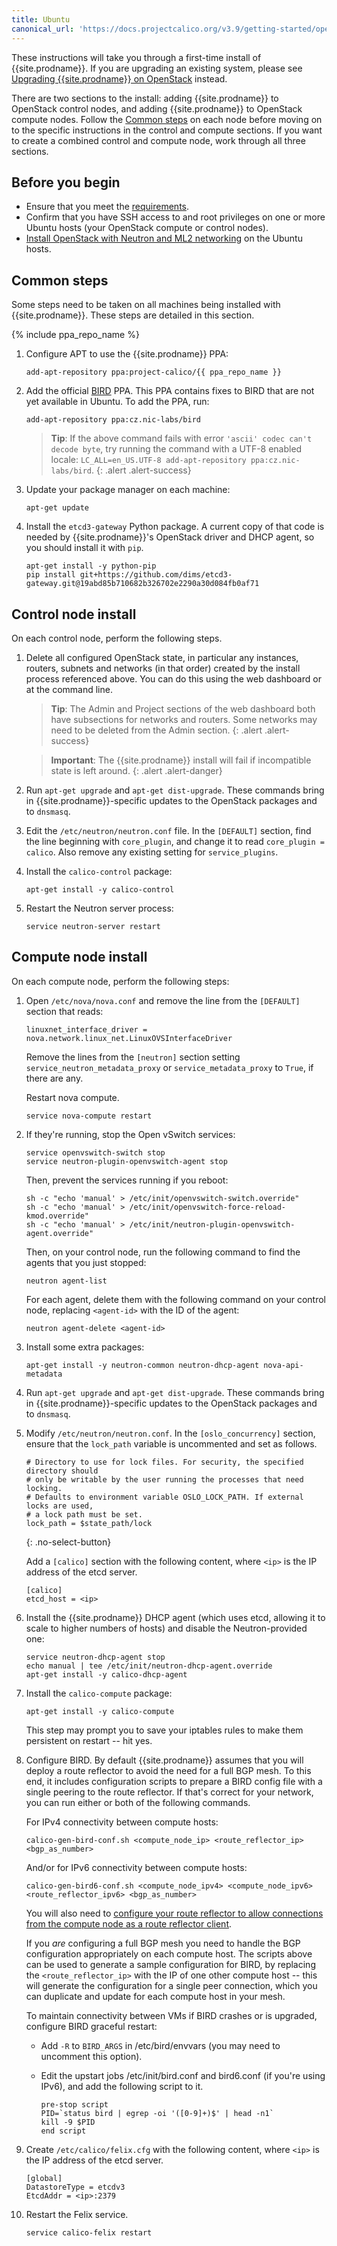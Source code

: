 ```yaml
---
title: Ubuntu
canonical_url: 'https://docs.projectcalico.org/v3.9/getting-started/openstack/installation/ubuntu'
---
```


These instructions will take you through a first-time install of
{{site.prodname}}.  If you are upgrading an existing system, please see
[Upgrading {{site.prodname}} on OpenStack](../../../maintenance/openstack-upgrade)
instead.

There are two sections to the install: adding {{site.prodname}} to OpenStack
control nodes, and adding {{site.prodname}} to OpenStack compute nodes.  Follow
the [Common steps](#common-steps) on each node before moving on to the specific
instructions in the control and compute sections. If you want to create a
combined control and compute node, work through all three sections.

## Before you begin

- Ensure that you meet the [requirements](../requirements).
- Confirm that you have SSH access to and root privileges on one or more Ubuntu hosts
  (your OpenStack compute or control nodes).
- [Install OpenStack with Neutron and ML2 networking](http://docs.openstack.org)
  on the Ubuntu hosts.

## Common steps

Some steps need to be taken on all machines being installed with {{site.prodname}}.
These steps are detailed in this section.

{% include ppa_repo_name %}

1.  Configure APT to use the {{site.prodname}} PPA:

    ```
    add-apt-repository ppa:project-calico/{{ ppa_repo_name }}
    ```

1.  Add the official [BIRD](http://bird.network.cz/) PPA. This PPA contains
    fixes to BIRD that are not yet available in Ubuntu. To add the PPA, run:

    ```
    add-apt-repository ppa:cz.nic-labs/bird
    ```

    > **Tip**: If the above command fails with error
    > `'ascii' codec can't decode byte`, try running the command with a
    > UTF-8 enabled locale:
    > `LC_ALL=en_US.UTF-8 add-apt-repository ppa:cz.nic-labs/bird`.
    {: .alert .alert-success}

1. Update your package manager on each machine:

    ```
    apt-get update
    ```

1.  Install the `etcd3-gateway` Python package.  A current copy of that code is
    needed by {{site.prodname}}'s OpenStack driver and DHCP agent, so you
    should install it with `pip`.

    ```
    apt-get install -y python-pip
    pip install git+https://github.com/dims/etcd3-gateway.git@19abd85b710682b326702e2290a30d084fb0af71
    ```

## Control node install

On each control node, perform the following steps.

1.  Delete all configured OpenStack state, in particular any instances,
    routers, subnets and networks (in that order) created by the install
    process referenced above. You can do this using the web dashboard or
    at the command line.

    > **Tip**: The Admin and Project sections of the web dashboard both
    > have subsections for networks and routers. Some networks may
    > need to be deleted from the Admin section.
    {: .alert .alert-success}

    > **Important**: The {{site.prodname}} install will fail if incompatible state is
    > left around.
    {: .alert .alert-danger}

1.  Run `apt-get upgrade` and `apt-get dist-upgrade`. These commands
    bring in {{site.prodname}}-specific updates to the OpenStack packages and
    to `dnsmasq`.

1.  Edit the `/etc/neutron/neutron.conf` file. In the `[DEFAULT]` section, find
    the line beginning with `core_plugin`, and change it to read `core_plugin =
    calico`.  Also remove any existing setting for `service_plugins`.

1.  Install the `calico-control` package:

    ```
    apt-get install -y calico-control
    ```

1.  Restart the Neutron server process:

    ```
    service neutron-server restart
    ```

## Compute node install

On each compute node, perform the following steps:

1.  Open `/etc/nova/nova.conf` and remove the line from the `[DEFAULT]`
    section that reads:

    ```
    linuxnet_interface_driver = nova.network.linux_net.LinuxOVSInterfaceDriver
    ```

    Remove the lines from the `[neutron]` section setting
    `service_neutron_metadata_proxy` or `service_metadata_proxy` to
    `True`, if there are any.

    Restart nova compute.

    ```
    service nova-compute restart
    ```

1.  If they're running, stop the Open vSwitch services:

    ```
    service openvswitch-switch stop
    service neutron-plugin-openvswitch-agent stop
    ```

    Then, prevent the services running if you reboot:

    ```
    sh -c "echo 'manual' > /etc/init/openvswitch-switch.override"
    sh -c "echo 'manual' > /etc/init/openvswitch-force-reload-kmod.override"
    sh -c "echo 'manual' > /etc/init/neutron-plugin-openvswitch-agent.override"
    ```

    Then, on your control node, run the following command to find the
    agents that you just stopped:

    ```
    neutron agent-list
    ```

    For each agent, delete them with the following command on your
    control node, replacing `<agent-id>` with the ID of the agent:

    ```
    neutron agent-delete <agent-id>
    ```

1.  Install some extra packages:

    ```
    apt-get install -y neutron-common neutron-dhcp-agent nova-api-metadata
    ```

1.  Run `apt-get upgrade` and `apt-get dist-upgrade`. These commands
    bring in {{site.prodname}}-specific updates to the OpenStack packages and
    to `dnsmasq`.

1.  Modify `/etc/neutron/neutron.conf`.  In the `[oslo_concurrency]` section,
    ensure that the `lock_path` variable is uncommented and set as follows.

    ```
    # Directory to use for lock files. For security, the specified directory should
    # only be writable by the user running the processes that need locking.
    # Defaults to environment variable OSLO_LOCK_PATH. If external locks are used,
    # a lock path must be set.
    lock_path = $state_path/lock
    ```
    {: .no-select-button}

    Add a `[calico]` section with the following content, where `<ip>` is the IP
    address of the etcd server.

    ```
    [calico]
    etcd_host = <ip>
    ```

1.  Install the {{site.prodname}} DHCP agent (which uses etcd, allowing
    it to scale to higher numbers of hosts) and disable the Neutron-provided
    one:

    ```
    service neutron-dhcp-agent stop
    echo manual | tee /etc/init/neutron-dhcp-agent.override
    apt-get install -y calico-dhcp-agent
    ```

1.  Install the `calico-compute` package:

    ```
    apt-get install -y calico-compute
    ```

    This step may prompt you to save your iptables rules to make them
    persistent on restart -- hit yes.

1.  Configure BIRD. By default {{site.prodname}} assumes that you will deploy a
    route reflector to avoid the need for a full BGP mesh. To this end, it
    includes configuration scripts to prepare a BIRD config file with a single
    peering to the route reflector. If that's correct for your network, you can
    run either or both of the following commands.

    For IPv4 connectivity between compute hosts:

    ```
    calico-gen-bird-conf.sh <compute_node_ip> <route_reflector_ip> <bgp_as_number>
    ```

    And/or for IPv6 connectivity between compute hosts:

    ```
    calico-gen-bird6-conf.sh <compute_node_ipv4> <compute_node_ipv6> <route_reflector_ipv6> <bgp_as_number>
    ```

    You will also need to [configure your route reflector to allow
    connections from the compute node as a route reflector
    client](../../../networking/routereflector).

    If you *are* configuring a full BGP mesh you need to handle the BGP
    configuration appropriately on each compute host. The scripts above can be
    used to generate a sample configuration for BIRD, by replacing the
    `<route_reflector_ip>` with the IP of one other compute host -- this will
    generate the configuration for a single peer connection, which you can
    duplicate and update for each compute host in your mesh.

    To maintain connectivity between VMs if BIRD crashes or is upgraded,
    configure BIRD graceful restart:

    -   Add `-R` to `BIRD_ARGS` in /etc/bird/envvars (you may need to
        uncomment this option).
    -   Edit the upstart jobs /etc/init/bird.conf and bird6.conf (if
        you're using IPv6), and add the following script to it.

        ```
        pre-stop script
        PID=`status bird | egrep -oi '([0-9]+)$' | head -n1`
        kill -9 $PID
        end script
        ```

1.  Create `/etc/calico/felix.cfg` with the following content, where `<ip>` is the IP
    address of the etcd server.

    ```
    [global]
    DatastoreType = etcdv3
    EtcdAddr = <ip>:2379
    ```

1.  Restart the Felix service.

    ```
    service calico-felix restart
    ```

